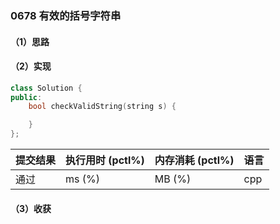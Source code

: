 ### 0678 有效的括号字符串

#### （1）思路

#### （2）实现

```cpp
class Solution {
public:
    bool checkValidString(string s) {

    }
};
```

| 提交结果 | 执行用时 (pctl%) | 内存消耗 (pctl%) | 语言 |
|:---------|:-----------------|:-----------------|:-----|
| 通过     |  ms (%)   |  MB (%)  | cpp  |

#### （3）收获
